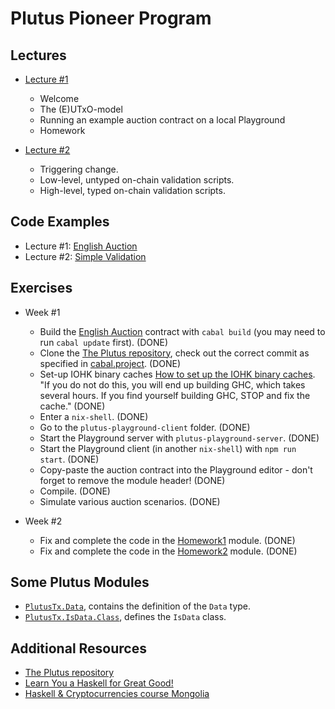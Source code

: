 # Plutus Pioneer Program

## Lectures

- [Lecture #1](https://youtu.be/IEn6jUo-0vU)

  - Welcome
  - The (E)UTxO-model
  - Running an example auction contract on a local Playground
  - Homework

- [Lecture #2](https://youtu.be/E5KRk5y9KjQ)

  - Triggering change.
  - Low-level, untyped on-chain validation scripts.
  - High-level, typed on-chain validation scripts.

## Code Examples

- Lecture #1: [English Auction](code/week01)
- Lecture #2: [Simple Validation](code/week02)

## Exercises

- Week #1

  - Build the [English Auction](code/week01) contract with `cabal build` (you may need to run `cabal update` first). (DONE)
  - Clone the [The Plutus repository](https://github.com/input-output-hk/plutus), check out the correct commit
    as specified in [cabal.project](code/week01/cabal.project). (DONE)
  - Set-up IOHK binary caches [How to set up the IOHK binary caches](https://github.com/input-output-hk/plutus#iohk-binary-cache). "If you do not do this, you will end up building GHC, which takes several hours. If you find yourself building GHC, STOP and fix the cache." (DONE)
  - Enter a `nix-shell`. (DONE)
  - Go to the `plutus-playground-client` folder. (DONE)
  - Start the Playground server with `plutus-playground-server`. (DONE)
  - Start the Playground client (in another `nix-shell`) with `npm run start`. (DONE)
  - Copy-paste the auction contract into the Playground editor - don't forget to remove the module header! (DONE)
  - Compile. (DONE)
  - Simulate various auction scenarios. (DONE)

- Week #2

  - Fix and complete the code in the [Homework1](code/week02/src/Week02/Homework1.hs) module. (DONE)
  - Fix and complete the code in the [Homework2](code/week02/src/Week02/Homework2.hs) module. (DONE)

## Some Plutus Modules

- [`PlutusTx.Data`](https://github.com/input-output-hk/plutus/blob/master/plutus-tx/src/PlutusTx/Data.hs), contains the definition of the `Data` type.
- [`PlutusTx.IsData.Class`](https://github.com/input-output-hk/plutus/blob/master/plutus-tx/src/PlutusTx/IsData/Class.hs), defines the `IsData` class.

## Additional Resources

- [The Plutus repository](https://github.com/input-output-hk/plutus)
- [Learn You a Haskell for Great Good!](http://learnyouahaskell.com/)
- [Haskell & Cryptocurrencies course Mongolia](https://www.youtube.com/playlist?list=PLJ3w5xyG4JWmBVIigNBytJhvSSfZZzfTm)
